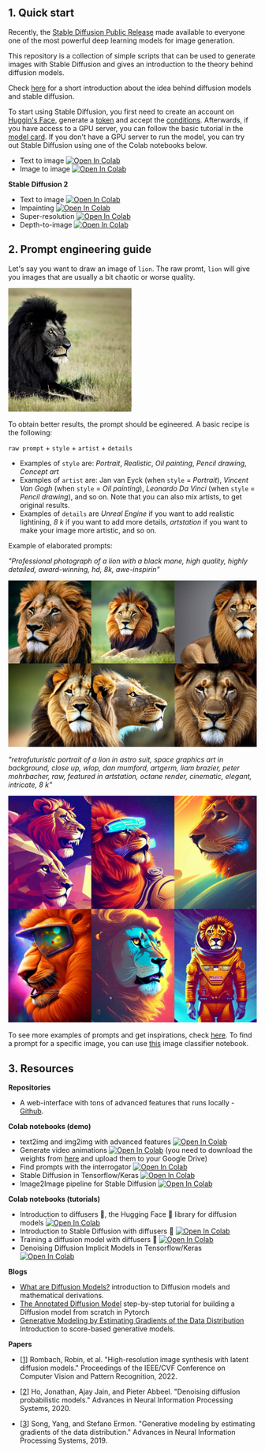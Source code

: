 ## 1. Quick start 

Recently, the [Stable Diffusion Public Release](https://stability.ai/blog/stable-diffusion-public-release) made available to everyone one of the most powerful deep learning models for image generation. 

This repository is a collection of simple scripts that can be used to generate images with Stable Diffusion and gives an introduction to the theory behind diffusion models.

Check [here](https://docs.google.com/presentation/d/1jUO9jZLtUGoK7kgg0kurBgDwDsNOLybrYKU-O2y98xM/edit?usp=sharing) for a short introduction about the idea behind diffusion models and stable diffusion.

To start using Stable Diffusion, you first need to create an account on [Huggin's Face](https://huggingface.co/), generate a [token](https://huggingface.co/docs/hub/security-tokens) and accept the [conditions](https://huggingface.co/CompVis/stable-diffusion-v1-4). Afterwards, if you have access to a GPU server, you can follow the basic tutorial in the [model card](https://huggingface.co/CompVis/stable-diffusion-v1-4).
If you don't have a GPU server to run the model, you can try out Stable Diffusion using one of the Colab notebooks below.

- Text to image [![Open In Colab](https://colab.research.google.com/assets/colab-badge.svg)](https://colab.research.google.com/drive/1MyESLsR8D5l_EBqumwxL0eMzNmd3uqs6?usp=sharing)
- Image to image [![Open In Colab](https://colab.research.google.com/assets/colab-badge.svg)](https://colab.research.google.com/drive/1zjr9n60q3G8Qd87WG3ZnjDgI-D1YBCbG?usp=sharing)

**Stable Diffusion 2**
- Text to image [![Open In Colab](https://colab.research.google.com/assets/colab-badge.svg)](https://colab.research.google.com/drive/1e8MV75aD66It0WXo5-ddUEjfvhVG8URv?usp=sharing)
- Impainting [![Open In Colab](https://colab.research.google.com/assets/colab-badge.svg)](https://colab.research.google.com/drive/1JuTzAY0NzojvSU-rB4BNI9F8z3tcv9iX?usp=sharing)
- Super-resolution [![Open In Colab](https://colab.research.google.com/assets/colab-badge.svg)](https://colab.research.google.com/drive/1qnKCWs4IB-n1xfCjeNgbaSu-mFwp7bLv?usp=sharing)
- Depth-to-image [![Open In Colab](https://colab.research.google.com/assets/colab-badge.svg)](https://colab.research.google.com/drive/1wG2L3viHBb3vyPy1-l29bwTGePEA4gLJ?usp=sharing)

## 2. Prompt engineering guide
Let's say you want to draw an image of ``lion``. The raw promt, ``lion`` will give you images that are usually a bit chaotic or worse quality.


<div>
<img src="./img/lion_short.png" width="250"/>
</div>

To obtain better results, the prompt should be egineered. A basic recipe is the following:

``raw prompt`` + ``style`` + ``artist`` + ``details``

- Examples of ``style`` are: *Portrait*, *Realistic*, *Oil painting*, *Pencil drawing*, *Concept art*
- Examples of ``artist`` are: Jan van Eyck (when ``style`` = *Portrait*), *Vincent Van Gogh* (when ``style`` = *Oil painting*), *Leonardo Da Vinci* (when ``style`` = *Pencil drawing*), and so on. Note that you can also mix artists, to get original results.
- Examples of ``details`` are *Unreal Engine* if you want to add realistic lightining, *8 k* if you want to add more details, *artstation* if you want to make your image more artistic, and so on.

Example of elaborated prompts: 

*"Professional photograph of a lion with a black mane, high quality, highly detailed, award-winning, hd, 8k, awe-inspirin"*

<div>
<img src="./img/lion_long1.png" width="600"/>
</div>


*"retrofuturistic portrait of a lion in astro suit, space graphics art in background, close up, wlop, dan mumford, artgerm, liam brazier, peter mohrbacher, raw, featured in artstation, octane render, cinematic, elegant, intricate, 8 k"*

<div>
<img src="./img/lion_long.png" width="600"/>
</div>

To see more examples of prompts and get inspirations, check [here](https://lexica.art/). To find a prompt for a specific image, you can use [this](https://colab.research.google.com/github/pharmapsychotic/clip-interrogator/blob/main/clip_interrogator.ipynb?authuser=0&pli=1#scrollTo=rbDEMDGJrJEo) image classifier notebook. 


## 3. Resources

**Repositories**
- A web-interface with tons of advanced features that runs locally - [Github](https://github.com/AUTOMATIC1111/stable-diffusion-webui).

**Colab notebooks (demo)**
- text2img and img2img with advanced features [![Open In Colab](https://colab.research.google.com/assets/colab-badge.svg)](https://colab.research.google.com/drive/1AfAmwLMd_Vx33O9IwY2TmO9wKZ8ABRRa)
- Generate video animations [![Open In Colab](https://colab.research.google.com/assets/colab-badge.svg)](https://colab.research.google.com/github/deforum/stable-diffusion/blob/main/Deforum_Stable_Diffusion.ipynb) (you need to download the weights from [here](https://huggingface.co/CompVis/stable-diffusion-v-1-4-original) and upload them to your Google Drive)
- Find prompts with the interrogator [![Open In Colab](https://colab.research.google.com/assets/colab-badge.svg)](https://colab.research.google.com/github/pharmapsychotic/clip-interrogator/blob/main/clip_interrogator.ipynb?authuser=0&pli=1#scrollTo=rbDEMDGJrJEo)
- Stable Diffusion in Tensorflow/Keras [![Open In Colab](https://colab.research.google.com/assets/colab-badge.svg)](https://colab.research.google.com/drive/1zVTa4mLeM_w44WaFwl7utTaa6JcaH1zK)
- Image2Image pipeline for Stable Diffusion [![Open In Colab](https://colab.research.google.com/assets/colab-badge.svg)](https://colab.research.google.com/github/patil-suraj/Notebooks/blob/master/image_2_image_using_diffusers.ipynb)

**Colab notebooks (tutorials)**
- Introduction to diffusers 🧨, the Hugging Face 🤗 library for diffusion models [![Open In Colab](https://colab.research.google.com/assets/colab-badge.svg)](https://colab.research.google.com/github/huggingface/notebooks/blob/main/diffusers/diffusers_intro.ipynb)
- Introduction to Stable Diffusion with diffusers 🧨 [![Open In Colab](https://colab.research.google.com/assets/colab-badge.svg)](https://colab.research.google.com/github/huggingface/notebooks/blob/main/diffusers/stable_diffusion.ipynb)
- Training a diffusion model with diffusers 🧨 [![Open In Colab](https://colab.research.google.com/assets/colab-badge.svg)](https://colab.research.google.com/gist/anton-l/f3a8206dae4125b93f05b1f5f703191d/diffusers_training_example.ipynb#scrollTo=smJeP67bF0yj)
- Denoising Diffusion Implicit Models in Tensorflow/Keras [![Open In Colab](https://colab.research.google.com/assets/colab-badge.svg)](https://colab.research.google.com/github/keras-team/keras-io/blob/master/examples/generative/ipynb/ddim.ipynb)


**Blogs**
- [What are Diffusion Models?](https://lilianweng.github.io/posts/2021-07-11-diffusion-models/#nice) introduction to Diffusion models and mathematical derivations.
- [The Annotated Diffusion Model](https://huggingface.co/blog/annotated-diffusion) step-by-step tutorial for building a Diffusion model from scratch in Pytorch
- [Generative Modeling by Estimating Gradients of the Data Distribution](https://yang-song.net/blog/2021/score/) Introduction to score-based generative models.

**Papers**
- [[1](https://openaccess.thecvf.com/content/CVPR2022/papers/Rombach_High-Resolution_Image_Synthesis_With_Latent_Diffusion_Models_CVPR_2022_paper.pdf)] Rombach, Robin, et al. "High-resolution image synthesis with latent diffusion models." Proceedings of the IEEE/CVF Conference on Computer Vision and Pattern Recognition, 2022.

- [[2](https://arxiv.org/abs/2006.11239)] Ho, Jonathan, Ajay Jain, and Pieter Abbeel. "Denoising diffusion probabilistic models." Advances in Neural Information Processing Systems, 2020.

- [[3](https://arxiv.org/abs/1907.05600)] Song, Yang, and Stefano Ermon. "Generative modeling by estimating gradients of the data distribution." Advances in Neural Information Processing Systems, 2019.
